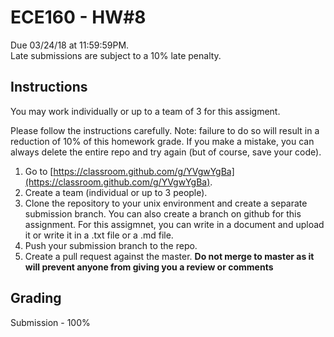 # ECE160 - HW#8

Due 03/24/18 at 11:59:59PM.  
Late submissions are subject to a 10% late penalty.  
## Instructions

You may work individually or up to a team of 3 for this assigment.

Please follow the instructions carefully. Note: failure to do so will result in a reduction of 10% of this homework grade. If you make a mistake, you can always delete the entire repo and try again (but of course, save your code).  
1. Go to [https://classroom.github.com/g/YVgwYgBa](https://classroom.github.com/g/YVgwYgBa).  
2. Create a team (individual or up to 3 people).  
3. Clone the repository to your unix environment and create a separate submission branch. You can also create a branch on github for this assignment. For this assigmnet, you can write in a document and upload it or write it in a .txt file or a .md file.
4. Push your submission branch to the repo.
5. Create a pull request against the master. **Do not merge to master as it will prevent anyone from giving you a review or comments**

## Grading

Submission - 100%
